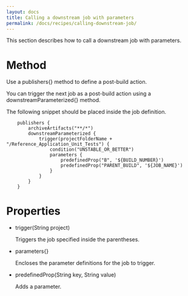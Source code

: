 ```yaml
---
layout: docs
title: Calling a downstream job with parameters
permalink: /docs/recipes/calling-downstream-job/
---
```


This section describes how to call a downstream job with parameters.

# Method

Use a publishers{} method to define a post-build action. 

You can trigger the next job as a post-build action using a downstreamParameterized{} method.

The following snippet should be placed inside the job definition.

```
    publishers {
        archiveArtifacts("**/*")
        downstreamParameterized {
            trigger(projectFolderName + "/Reference_Application_Unit_Tests") {
                condition("UNSTABLE_OR_BETTER")
                parameters {
                    predefinedProp("B", '${BUILD_NUMBER}')
                    predefinedProp("PARENT_BUILD", '${JOB_NAME}')
                }
            }
        }
    }
```

# Properties

* trigger(String project)
  
  Triggers the job specified inside the parentheses.
  
* parameters{}
  
  Encloses the parameter definitions for the job to trigger.
  
* predefinedProp(String key, String value)
  
  Adds a parameter.
